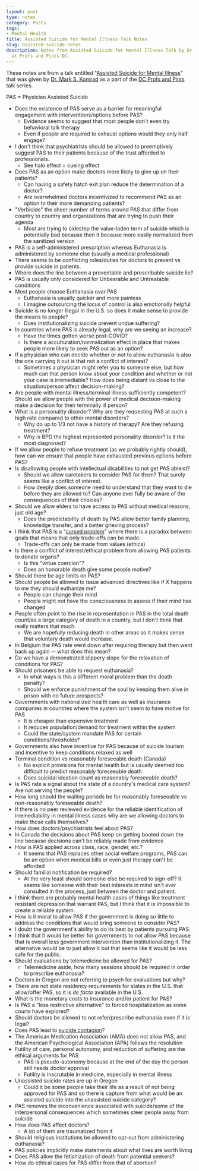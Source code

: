 ```yaml
---
layout: post
type: notes
category: Posts
tags:
- Mental Health
title: Assisted Suicide for Mental Illness Talk Notes
slug: assisted-suicide-notes
description: Notes from Assisted Suicide for Mental Illness Talk by Dr. Mark S. Komrad
  at Profs and Pints DC.
---
```


These notes are from a talk entitled "[Assisted Suicide for Mental Illness](https://profsandpints.ticketleap.com/euthanasia/details)" that was given by [Dr. Mark S. Komrad](http://komradmd.com/Welcome.html) as a part of the [DC Profs and Pints](https://www.profsandpints.com/washingtondc) talk series.

PAS = Physician Assisted Suicide

* Does the existence of PAS serve as a barrier for meaningful engagement with interventions/options before PAS?
    * Evidence seems to suggest that most people don't even try behavioral talk therapy
    * Even if people are required to exhaust options would they only half engage?
* I don't think that psychiatrists should be allowed to preemptively suggest PAS to their patients because of the trust afforded to professionals.
    * See halo effect + cueing effect
* Does PAS as an option make doctors more likely to give up on their patients?
    * Can having a safety hatch exit plan reduce the determination of a doctor?
    * Are overwhelmed doctors incentivized to recommend PAS as an option to their more demanding patients?
* "Verbicide" the sheer number of terms around PAS that differ from country to country and organizations that are trying to push their agenda
    * Most are trying to sidestep the value-laden term of suicide which is potentially bad because then it because more easily normalized from the sanitized version
* PAS is a self-administered prescription whereas Euthanasia is administered by someone else (usually a medical professional)
* There seems to be conflicting roles/duties for doctors to prevent vs provide suicide in patients.
* Where does the line between a preventable and prescribable suicide lie?
* PAS is usually only considered for Unbearable and Untreatable conditions
* Most people choose Euthanasia over PAS
    * Euthanasia is usually quicker and more painless
    * I imagine outsourcing the locus of control is also emotionally helpful
* Suicide is no longer illegal in the U.S. so does it make sense to provide the means to people?
    * Does institutionalizing suicide prevent undue suffering?
* In countries where PAS is already legal, why are we seeing an increase?
    * Have the times gotten worse post-COVID?
    * Is there a acculturation/normalization effect in place that makes people more likely to seek PAS out as an option?
* If a physician who can decide whether or not to allow euthanasia is also the one carrying it out is that not a conflict of interest?
    * Sometimes a physician might refer you to someone else, but how much can that person know about your condition and whether or not your case is irremediable? How does being distant vs close to the situation/person affect decision-making?
* Are people with mental illness/terminal illness sufficiently competent? Should we allow people with the power of medical decision-making make a decision for their terminally ill person?
* What is a personality disorder? Why are they requesting PAS at such a high rate compared to other mental disorders?
    * Why do up to 1/3 not have a history of therapy? Are they refusing treatment?
    * Why is BPD the highest represented personality disorder? Is it the most diagnosed?
* If we allow people to refuse treatment (as we probably rightly should), how can we ensure that people have exhausted previous options before PAS?
* Is disallowing people with intellectual disabilities to not get PAS ableist? 
    * Should we allow caretakers to consider PAS for them? That surely seems like a conflict of interest.
    * How deeply does someone need to understand that they want to die before they are allowed to? Can anyone ever fully be aware of the consequences of their choices?
* Should we allow elders to have access to PAS without medical reasons, just old age?
    * Does the predictability of death by PAS allow better family planning, knowledge transfer, and a better grieving process?
* I think that PAS is a "[cursed problem](https://www.youtube.com/watch?v=8uE6-vIi1rQ)" where there is a paradox between goals that means that only trade-offs can be made. 
    * Trade-offs can only be made from values (ethics)
* Is there a conflict of interest/ethical problem from allowing PAS patients to donate organs?
    * Is this "virtue coercion"?
    * Does an honorable death give some people motive?
* Should there be age limits on PAS?
* Should people be allowed to issue advanced directives like if X happens to me they should euthanize me?
    * People can change their mind
    * People might not have the consciousness to assess if their mind has changed
* People often point to the rise in representation in PAS in the total death count/as a large category of death in a country, but I don't think that really matters that much.
    * We are hopefully reducing death in other areas so it makes sense that voluntary death would increase.
* In Belgium the PAS rate went down after requiring therapy but then went back up again -- what does this mean?
* Do we have a demonstrated slippery slope for the relaxation of conditions for PAS?
* Should prisoners be able to request euthanasia? 
    * In what ways is this a different moral problem than the death penalty?
    * Should we enforce punishment of the soul by keeping them alive in prison with no future prospects?
* Governments with nationalized health care as well as insurance companies in countries where the system isn't seem to have motive for PAS
    * It is cheaper than expensive treatment
    * It reduces population/demand for treatment within the system
    * Could the state/system mandate PAS for certain conditions/thresholds?
* Governments also have incentive for PAS because of suicide tourism and incentive to keep conditions relaxed as well
* Terminal condition vs reasonably foreseeable death (Canada)
    * No explicit provisions for mental health but is usually deemed too difficult to predict reasonably foreseeable death
    * Does suicidal ideation count as reasonably foreseeable death?
* Is PAS rate a signal about the state of a country's medical care system? Are not serving the people?
* How long should the waiting periods be for reasonably foreseeable vs non-reasonably foreseeable death?
* If there is no peer reviewed evidence for the reliable identification of irremediability in mental illness cases why are we allowing doctors to make those calls themselves?
* How does doctors/psychiatrists feel about PAS?
* In Canada the decisions about PAS keep on getting booted down the line because decisions can't be reliably made from evidence
* How is PAS applied across class, race, gender, etc.?
    * It seems that PAS replaces other social welfare programs, PAS can be an option when medical bills or even just therapy can't be afforded
* Should familial notification be required?
    * At the very least should someone else be required to sign-off? It seems like someone with their best interests in mind isn't ever consulted in the process, just between the doctor and patient.
* I think there are probably mental health cases of things like treatment resistant depression that warrant PAS, but I think that it is impossible to create a reliable system.
* How is it moral to allow PAS if the government is doing so little to address the conditions that would bring someone to consider PAS?
* I doubt the government's ability to do its best by patients pursuing PAS.
* I think that it would be better for governments to not allow PAS because that is overall less government intervention than institutionalizing it. The alternative would be to just allow it but that seems like it would be less safe for the public.
* Should evaluations by telemedicine be allowed for PAS? 
    * Telemedicine aside, how many sessions should be required in order to prescribe euthanasia?
* Doctors in Oregon are not referring to psych for evaluations but why?
* There are not state residency requirements for states in the U.S. that allow/offer PAS, so it is *de facto* available in the U.S.
* What is the monetary costs to insurance and/or patient for PAS?
* Is PAS a "less restrictive alternative" to forced hospitalization as some courts have explored?
* Should doctors be allowed to not refer/prescribe euthanasia even if it is legal?
* Does PAS lead to [suicide contagion](https://www.cdc.gov/mmwr/preview/mmwrhtml/00031539.htm)?
* The American Medication Association (AMA) does not allow PAS, and the American Psychological Association (APA) follows the resolution
* Futility of care, personal autonomy, and reduction of suffering are the ethical arguments for PAS
    * PAS is pseudo-autonomy because at the end of the day the person still needs doctor approval 
    * Futility is inscrutable in medicine, especially in mental illness
* Unassisted suicide rates are up in Oregon
    * Could it be some people take their life as a result of not being approved for PAS and so there is capture from what would be an assisted suicide into the unassisted suicide category?
* PAS removes the inconvenience associated with suicide/some of the interpersonal consequences which sometimes steer people away from suicide
* How does PAS affect doctors? 
    * A lot of them are traumatized from it
* Should religious institutions be allowed to opt-out from administering euthanasia?
* PAS policies implicitly make statements about what lives are worth living
* Does PAS allow the fetishization of death from potential seekers?
* How do ethical cases for PAS differ from that of abortion?